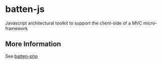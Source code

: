 # batten-js
Javascript architectural toolkit to support the client-side of a MVC micro-framework

## More Information
See [batten-php](https://github.com/solarfield/batten-php)
